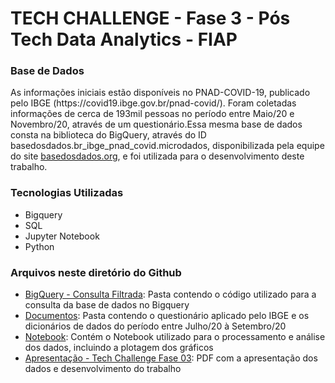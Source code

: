 <h1>TECH CHALLENGE - Fase 3 - Pós Tech Data Analytics - FIAP</h1>
<h3>Base de Dados</h3>
As informações iniciais estão disponíveis no PNAD-COVID-19, publicado pelo IBGE
 (https://covid19.ibge.gov.br/pnad-covid/).
 Foram coletadas informações de cerca de 193mil pessoas no período entre Maio/20 e Novembro/20,
 através de um questionário.Essa mesma base de dados consta na biblioteca do BigQuery, através do ID
 basedosdados.br_ibge_pnad_covid.microdados, disponibilizada pela equipe do site <a href="https://basedosdados.org/">basedosdados.org</a>, e foi
 utilizada para o desenvolvimento deste trabalho.

<h3>Tecnologias Utilizadas</h3>
<ul>
  <li>Bigquery</li>
  <li>SQL</li>
  <li>Jupyter Notebook</li>
  <li>Python</li>
</ul>

<h3>Arquivos neste diretório do Github</h3>
<ul>
  <li><a href="https://github.com/florascarvalho/Postech_Data-Analytics_Tech-Challenge_Fase3/blob/main/BigQuery%20-%20Consulta_Filtrada.sql">BigQuery - Consulta Filtrada</a>: Pasta contendo o código utilizado para a consulta da base de dados no Bigquery</li>
  <li><a href="https://github.com/florascarvalho/Postech_Data-Analytics_Tech-Challenge_Fase3/tree/main/Documentos">Documentos</a>: Pasta contendo o questionário aplicado pelo IBGE e os dicionários de dados do período entre Julho/20 à Setembro/20</li>
  <li><a href="https://github.com/florascarvalho/Postech_Data-Analytics_Tech-Challenge_Fase3/blob/main/6DTAT_Tech_Challenge_Fase_03_Grupo_44_.ipynb">Notebook</a>: Contém o Notebook utilizado para o processamento e análise dos dados, incluindo a plotagem dos gráficos</li>
  <li><a href="https://github.com/florascarvalho/Postech_Data-Analytics_Tech-Challenge_Fase3/blob/main/Apresenta%C3%A7%C3%A3o%20-%20Tech%20Challenge%20Fase%2003.pdf">Apresentação - Tech Challenge Fase 03</a>: PDF com a apresentação dos dados e desenvolvimento do trabalho</li>
</ul>
